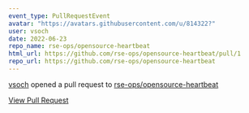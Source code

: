 ```yaml
---
event_type: PullRequestEvent
avatar: "https://avatars.githubusercontent.com/u/814322?"
user: vsoch
date: 2022-06-23
repo_name: rse-ops/opensource-heartbeat
html_url: https://github.com/rse-ops/opensource-heartbeat/pull/1
repo_url: https://github.com/rse-ops/opensource-heartbeat
---
```


<a href='https://github.com/vsoch' target='_blank'>vsoch</a> opened a pull request to <a href='https://github.com/rse-ops/opensource-heartbeat' target='_blank'>rse-ops/opensource-heartbeat</a>

<a href='https://github.com/rse-ops/opensource-heartbeat/pull/1' target='_blank'>View Pull Request</a>